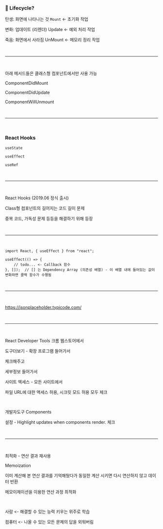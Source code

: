 <br />

### :thinking: Lifecycle?

탄생: 화면에 나타나는 것 `Mount` <- 초기화 작업

변화: 업데이트 (리렌더) Update <- 예외 처리 작업

죽음: 화면에서 사라짐 UnMount <- 메모리 정리 작업

<br />

---

<br />

아래 메서드들은 클래스형 컴포넌트에서만 사용 가능

ComponentDidMount

ComponentDidUpdate

ComponentWillUnmount

<br />

---

<br />

### React Hooks

`useState`

`useEffect`

`useRef`

<br />

---

<br />

React Hooks (2019.06 정식 출시)

Class형 컴포넌트의 길어지는 코드 길이 문제

중복 코드, 가독성 문제 등등을 해결하기 위해 등장

<br />

---

<br />

```react
import React, { useEffect } from "react";

useEffect(() => {
    // todo... <- Callback 함수
}, []);  // [] 는 Dependency Array (의존성 배열) - 이 배열 내에 들어있는 값이 변화하면 콜백 함수가 수행됨
```

<br />

---

<br />

https://jsonplaceholder.typicode.com/

<br />

---

<br />

React Developer Tools 크롬 웹스토어에서

도구더보기 - 확장 프로그램 들어가서

체크해주고

세부정보 들어가서

사이트 엑세스 - 모든 사이트에서

파일 URL에 대한 액세스 허용, 시크릿 모드 허용 모두 체크

<br />

개발자도구 Components

설정 - Highlight updates when components render. 체크

<br />

---

<br />

최적화 - 연산 결과 재사용

Memoization

이미 계산해 본 연산 결과를 기억해뒀다가 동일한 계산 시키면 다시 연산하지 않고 데이터 반환

메모이제이션을 이용한 연산 과정 최적화 

<br />

사람 <- 해결할 수 있는 능력 키우는 위주로 학습

컴퓨터 <- 나올 수 있는 모든 문제의 답을 외워버림

<br />

